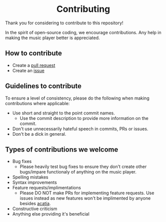 <h1 align="center">Contributing</h1>

Thank you for considering to contribute to this repository!

In the spirit of open-source coding, we encourage contributions. Any help in making the music player better is appreciated.

## How to contribute
* Create a [pull request](https://github.com/acatiadroid/music-player/pulls)
* Create an [issue](https://github.com/acatiadroid/music-player/issues/new)

## Guidelines to contribute
To ensure a level of consistency, please do the following when making contributions where applicable:
* Use short and straight to the point commit names.
    * Use the commit description to provide more information on the commit.
* Don't use unnecessarily hateful speech in commits, PRs or issues.
* Don't be a dick in general.

## Types of contributions we welcome
* Bug fixes
    * Please heavily test bug fixes to ensure they don't create other bugs/impare functionaly of anything on the music player.
* Spelling mistakes
* Syntax improvements
* Feature requests/implimentations
    * Please DO NOT make PRs for implementing feature requests. Use issues instead as new features won't be implimented by anyone besides [acatia](https://github.com/acatiadroid).
* Constructive criticism
* Anything else providing it's beneficial